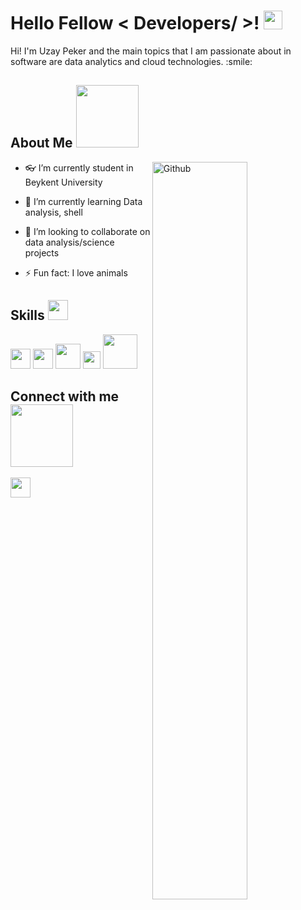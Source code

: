 

<h1> Hello Fellow < Developers/ >! <img src = "https://raw.githubusercontent.com/MartinHeinz/MartinHeinz/master/wave.gif" width = 30px> </h1>
<p align='center'>
</p>



<div size='20px'> Hi! I'm Uzay Peker and the main topics that I am passionate about in software are data analytics and cloud technologies. :smile: 
</div>

<h2> About Me <img src = "https://media0.giphy.com/media/KDDpcKigbfFpnejZs6/giphy.gif?cid=ecf05e47oy6f4zjs8g1qoiystc56cu7r9tb8a1fe76e05oty&rid=giphy.gif" width = 100px></h2>

<img width="55%" align="right" alt="Github" src="https://raw.githubusercontent.com/onimur/.github/master/.resources/git-header.svg" />

- 👓 I’m currently student in Beykent University  
  

- 🌱 I’m currently learning Data analysis, shell  
  

- 👯 I’m looking to collaborate on  data analysis/science projects  
  

- ⚡ Fun fact: I love animals  

<h2> Skills <img src = "https://media2.giphy.com/media/QssGEmpkyEOhBCb7e1/giphy.gif?cid=ecf05e47a0n3gi1bfqntqmob8g9aid1oyj2wr3ds3mg700bl&rid=giphy.gif" width = 32px> </h2>
<img width ='32px' src ='https://raw.githubusercontent.com/rahulbanerjee26/githubAboutMeGenerator/main/icons/python.svg'>
 </a>
<img width ='32px' src ='https://upload.wikimedia.org/wikipedia/commons/2/29/Postgresql_elephant.svg'> 
<img width ='40px' src ='https://www.freelogovectors.net/wp-content/uploads/2021/10/microsoft_azure_logo2017-freelogovectors.net_.png'> </a>
</a>
<img width ='28px' src ='https://git-scm.com/images/logos/downloads/Git-Icon-1788C.png'> </a>
</a>
<img width ='55px' src ='https://sereviso.com/wp-content/uploads/2018/06/power-bi-1.jpg'> </a>
</a>






<h2> Connect with me <img src='https://raw.githubusercontent.com/ShahriarShafin/ShahriarShafin/main/Assets/handshake.gif' width="100px"> </h2>
<a href = 'https://www.linkedin.com/in/uzaypeker/'> <img width = '32px' align= 'center' src="https://raw.githubusercontent.com/rahulbanerjee26/githubAboutMeGenerator/main/icons/linked-in-alt.svg"/></a> 


  
<br>
<br>
  <br>
  
